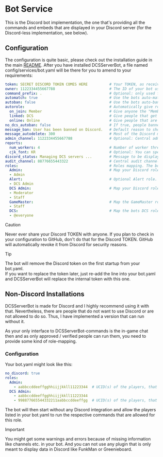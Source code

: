# Bot Service
This is the Discord bot implementation, the one that's providing all the commands and embeds that are displayed in your
Discord server (for the Discord-less implementation, see below).

## Configuration
The configuration is quite basic, please check out the installation guide in the main [README](../../README.md).
After you have installed DCSServerBot, a file named config/services/bot.yaml will be there for you to amend to your
requirements:

```yaml
token: SECRET DISCORD TOKEN COMES HERE          # Your TOKEN, as received from the discord developer portal.
owner: 1122334455667788                         # The ID of your bot user. Right click, select "Copy User ID".
command_prefix: .                               # Optional: only used for the commands plugin       
automatch: true                                 # Use the bots auto-matching functionality (see below), default is true.
autoban: false                                  # Use the bots auto-ban functionality (see below), default is false.
autorole:                                       # Automatically give roles to people, depending on conditions (see below). The roles need to be set up in your Discord server.
  on_join: Member                               # Give anyone the "Member" role, if they join your Discord.
  linked: DCS                                   # Give people that get linked the DCS role.
  online: Online                                # Give people that are online on any of your servers the "Online" role.
no_dcs_autoban: false                           # If true, people banned on your Discord will not be banned on your servers (default: false)
message_ban: User has been banned on Discord.   # Default reason to show people that try to join your DCS servers when they are banned on Discord.
message_autodelete: 300                         # Most of the Discord messages are private messages. If not, this is the timeout after that they vanish. Default is 300 (5 mins). 
admin_channel: 1122334455667788                 # Optional: Central admin channel (see below).
reports:
  num_workers: 4                                # Number of worker threads to be used for any reports generated by the bot. Default is 4.
  cjk_font: KR                                  # Optional: You can specify a CJK font to be used in your reports.
discord_status: Managing DCS servers ...        # Message to be displayed as the bots Discord status. Default is none.
audit_channel: 88776655443322                   # Central audit channel to send audit events to (default: none)
roles:                                          # Roles mapping. The bot uses internal roles to decouple from Discord own role system.
  Admin:                                        # Map your Discord role "Admin" to the bots role "Admin" (default: Admin)
  - Admin                                       
  Alert:                                        # Optional Alert role. Default is DCS Admin. Would be pinged on server crashes and low performance
  - DCS Admin
  DCS Admin:                                    # Map your Discord role "Moderator" and "Staff" to the bots "DCS Admin" role (default: DCS Admin)
  - Moderator
  - Staff
  GameMaster:                                   # Map the GameMaster role to anybody with the Staff role in your Discord.
  - Staff
  DCS:                                          # Map the bots DCS role to everyone in your discord. Only everyone needs the leading @!
  - @everyone
```

> [!CAUTION]
> Never ever share your Discord TOKEN with anyone. If you plan to check in your configuration to GitHub, don't do that
> for the Discord TOKEN. GitHub will automatically revoke it from Discord for security reasons.

> [!TIP]
> The bot will remove the Discord token on the first startup from your bot.yaml.<br>
> If you want to replace the token later, just re-add the line into your bot.yaml and DCSServerBot will replace the 
> internal token with this one.

## Non-Discord Installations
DCSServerBot is made for Discord and I highly recommend using it with that. Nevertheless, there are people that do not
want to use Discord or are not allowed to do so. Thus, I have implemented a version that can run without it.

As your only interface to DCSServerBot-commands is the in-game chat then and as only approved / verified people can run
them, you need to provide some kind of role-mapping.

### Configuration
Your bot.yaml might look like this:
```yaml
no_discord: true
roles:
  Admin:
    - aabbccddeeffgghhiijjkkll11223344  # UCID(s) of the players, that should get the Admin role
  DCS Admin:
    - aabbccddeeffgghhiijjkkll11223344
    - 998877665544332211aabbccddeeffgg  # UCID(s) of the players, that should get the DCS Admin role
```
The bot will then start without any Discord integration and allow the players listed in your bot.yaml to run the 
respective commands that are allowed for this role.

> [!IMPORTANT]
> You might get some warnings and errors because of missing information like channels etc. in your bot.
> And you can not use any plugin that is only meant to display data in Discord like FunkMan or Greenieboard.
